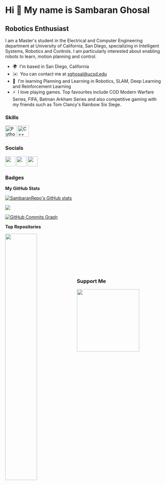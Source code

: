 Hi 👋 My name is Sambaran Ghosal
================================

Robotics Enthusiast
-------------------

I am a Master's student in the Electrical and Computer Engineering department at University of California, San Diego, specializing in Intelligent Systems, Robotics and Controls. I am particularly interested about enabling robots to learn, motion planning and control.

* 🌍  I'm based in San Diego, California
* ✉️  You can contact me at [sghosal@ucsd.edu](mailto:sghosal@ucsd.edu)
* 🧠  I'm learning Planning and Learning in Robotics, SLAM, Deep Learning and Reinforcement Learning
* ⚡  I love playing games. Top favourites include COD Modern Warfare Series, FIFA, Batman Arkham Series and also competitive gaming with my friends such as Tom Clancy's Rainbow Six Siege.

### Skills

<p align="left">
<a href="https://www.python.org/" target="_blank" rel="noreferrer"><img src="https://raw.githubusercontent.com/danielcranney/readme-generator/main/public/icons/skills/python-colored.svg" width="36" height="36" alt="Python" /></a>
<a href="https://docs.microsoft.com/en-us/cpp/?view=msvc-170" target="_blank" rel="noreferrer"><img src="https://raw.githubusercontent.com/danielcranney/readme-generator/main/public/icons/skills/cplusplus-colored.svg" width="36" height="36" alt="C++" /></a>
</p>


### Socials

<p align="left"> <a href="https://discord.com/users/Sambaran" target="_blank" rel="noreferrer"><img src="https://raw.githubusercontent.com/danielcranney/readme-generator/main/public/icons/socials/discord.svg" width="32" height="32" /></a> <a href="https://www.github.com/SambaranRepo" target="_blank" rel="noreferrer"><img src="https://raw.githubusercontent.com/danielcranney/readme-generator/main/public/icons/socials/github.svg" width="32" height="32" /></a> <a href="https://www.linkedin.com/in/sambaran-ghosal-a59a89144/" target="_blank" rel="noreferrer"><img src="https://raw.githubusercontent.com/danielcranney/readme-generator/main/public/icons/socials/linkedin.svg" width="32" height="32" /></a></p>

### Badges

<b>My GitHub Stats</b>

<a href="http://www.github.com/SambaranRepo"><img src="https://github-readme-stats.vercel.app/api?username=SambaranRepo&show_icons=true&hide=&count_private=true&title_color=0891b2&text_color=ffffff&icon_color=0891b2&bg_color=1c1917&hide_border=true&show_icons=true" alt="SambaranRepo's GitHub stats" /></a>

<a href="http://www.github.com/SambaranRepo"><img src="https://github-readme-streak-stats.herokuapp.com/?user=SambaranRepo&stroke=ffffff&background=1c1917&ring=0891b2&fire=0891b2&currStreakNum=ffffff&currStreakLabel=0891b2&sideNums=ffffff&sideLabels=ffffff&dates=ffffff&hide_border=true" /></a>

<a href="http://www.github.com/SambaranRepo"><img src="https://activity-graph.herokuapp.com/graph?username=SambaranRepo&bg_color=1c1917&color=ffffff&line=0891b2&point=ffffff&area_color=1c1917&area=true&hide_border=true&custom_title=GitHub%20Commits%20Graph" alt="GitHub Commits Graph" /></a>

<b>Top Repositories</b>

<div width="100%" align="center"><a href="https://github.com/SambaranRepo/Particle-Filter-SLAM" align="left"><img align="left" width="45%" src="https://github-readme-stats.vercel.app/api/pin/?username=SambaranRepo&repo=Particle-Filter-SLAM&title_color=0891b2&text_color=ffffff&icon_color=0891b2&bg_color=1c1917&hide_border=true&locale=en" /></a></div><br /><br /><br /><br /><br /><br /><br />

### Support Me

<a href="https://www.buymeacoffee.com/Sambaran"><img src="https://cdn.buymeacoffee.com/buttons/v2/default-yellow.png" width="200" /></a>
